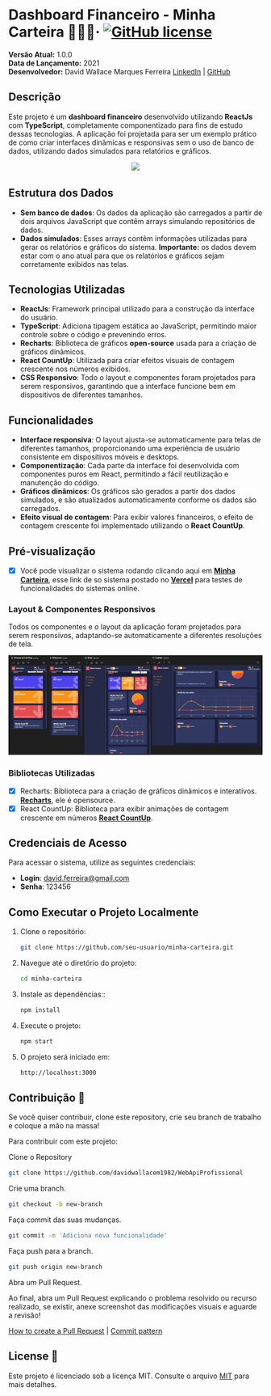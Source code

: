 # Dashboard Financeiro - **Minha Carteira** 🚀👩‍💻&middot; [![GitHub license](https://img.shields.io/badge/license-MIT-blue.svg)](https://github.com/facebook/react/blob/main/LICENSE)

**Versão Atual:** 1.0.0  
**Data de Lançamento:** 2021  
**Desenvolvedor:** David Wallace Marques Ferreira [LinkedIn](https://linkedin.com/in/david-wallace-marques-ferreira) | [GitHub](https://github.com/davidwallacem1982)


## Descrição

Este projeto é um **dashboard financeiro** desenvolvido utilizando **ReactJs** com **TypeScript**, completamente componentizado para fins de estudo dessas tecnologias. A aplicação foi projetada para ser um exemplo prático de como criar interfaces dinâmicas e responsivas sem o uso de banco de dados, utilizando dados simulados para relatórios e gráficos.

<div align="center" >
  <img src="./docs/assets/minhacarteirapreview.gif">
</div>

## Estrutura dos Dados

- **Sem banco de dados**: Os dados da aplicação são carregados a partir de dois arquivos JavaScript que contêm arrays simulando repositórios de dados.
- **Dados simulados**: Esses arrays contêm informações utilizadas para gerar os relatórios e gráficos do sistema. **Importante:** os dados devem estar com o ano atual para que os relatórios e gráficos sejam corretamente exibidos nas telas.

## Tecnologias Utilizadas

- **ReactJs**: Framework principal utilizado para a construção da interface do usuário.
- **TypeScript**: Adiciona tipagem estática ao JavaScript, permitindo maior controle sobre o código e prevenindo erros.
- **Recharts**: Biblioteca de gráficos **open-source** usada para a criação de gráficos dinâmicos.
- **React CountUp**: Utilizada para criar efeitos visuais de contagem crescente nos números exibidos.
- **CSS Responsivo**: Todo o layout e componentes foram projetados para serem responsivos, garantindo que a interface funcione bem em dispositivos de diferentes tamanhos.

## Funcionalidades

- **Interface responsiva**: O layout ajusta-se automaticamente para telas de diferentes tamanhos, proporcionando uma experiência de usuário consistente em dispositivos móveis e desktops.
- **Componentização**: Cada parte da interface foi desenvolvida com componentes puros em React, permitindo a fácil reutilização e manutenção do código.
- **Gráficos dinâmicos**: Os gráficos são gerados a partir dos dados simulados, e são atualizados automaticamente conforme os dados são carregados.
- **Efeito visual de contagem**: Para exibir valores financeiros, o efeito de contagem crescente foi implementado utilizando o **React CountUp**.

## Pré-visualização

- [x] Você pode visualizar o sistema rodando clicando aqui em [**Minha Carteira**](https://reactjs-minha-carteira.vercel.app/), 
esse link de so sistema postado no [**Vercel**](https://vercel.com/) para testes de funcionalidades do sistemas online.

### Layout & Componentes Responsivos
Todos os componentes e o layout da aplicação foram projetados para serem responsivos, adaptando-se automaticamente a diferentes resoluções de tela.
<div align="center" >
  <img src="./docs/assets/resposiveview.png">
</div>

### Bibliotecas Utilizadas

- [x] Recharts: Biblioteca para a criação de gráficos dinâmicos e interativos. [**Recharts**](http://recharts.org/en-US), ele é opensource.
- [x] React CountUp: Biblioteca para exibir animações de contagem crescente em números [**React CountUp**](https://www.npmjs.com/package/react-countup).

## Credenciais de Acesso

Para acessar o sistema, utilize as seguintes credenciais:

- **Login**: david.ferreira@gmail.com  
- **Senha**: 123456

## Como Executar o Projeto Localmente

1. Clone o repositório:
   ```bash
   git clone https://github.com/seu-usuario/minha-carteira.git
   ```
   
2. Navegue até o diretório do projeto:
   ```bash
   cd minha-carteira
   ```

3. Instale as dependências::
   ```bash
   npm install
   ```

4. Execute o projeto:
   ```bash
   npm start
   ```

5. O projeto será iniciado em:
   ```bash
   http://localhost:3000
   ```


<h2 id="contribute">Contribuição 🚀</h2>

Se você quiser contribuir, clone este repository, crie seu branch de trabalho e coloque a mão na massa!

Para contribuir com este projeto:

Clone o Repository
```bash
git clone https://github.com/davidwallacem1982/WebApiProfissional
```
Crie uma branch.
```bash
git checkout -b new-branch
```
Faça commit das suas mudanças.
```bash
git commit -m 'Adiciona nova funcionalidade'
```
Faça push para a branch.
```bash
git push origin new-branch
```
Abra um Pull Request.

Ao final, abra um Pull Request explicando o problema resolvido ou recurso realizado, se existir, anexe screenshot das modificações visuais e aguarde a revisão!

[How to create a Pull Request](https://www.atlassian.com/br/git/tutorials/making-a-pull-request) |
[Commit pattern](https://gist.github.com/joshbuchea/6f47e86d2510bce28f8e7f42ae84c716)



<h2 id="license">License 📃 </h2>

Este projeto é licenciado sob a licença MIT. Consulte o arquivo [MIT](./LICENSE) para mais detalhes.
